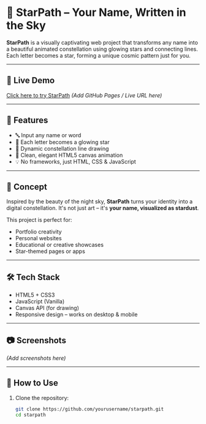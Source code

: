 # 🌌 StarPath – Your Name, Written in the Sky

**StarPath** is a visually captivating web project that transforms any name into a beautiful animated constellation using glowing stars and connecting lines. Each letter becomes a star, forming a unique cosmic pattern just for you.

---

## 🚀 Live Demo

[Click here to try StarPath](#) *(Add GitHub Pages / Live URL here)*

---

## 🌠 Features

- 🔤 Input any name or word
- 🌟 Each letter becomes a glowing star
- 🌌 Dynamic constellation line drawing
- 🎨 Clean, elegant HTML5 canvas animation
- 💡 No frameworks, just HTML, CSS & JavaScript

---

## 🧠 Concept

Inspired by the beauty of the night sky, **StarPath** turns your identity into a digital constellation. It's not just art – it's **your name, visualized as stardust**.

This project is perfect for:
- Portfolio creativity
- Personal websites
- Educational or creative showcases
- Star-themed pages or apps

---

## 🛠️ Tech Stack

- HTML5 + CSS3
- JavaScript (Vanilla)
- Canvas API (for drawing)
- Responsive design – works on desktop & mobile

---

## 📷 Screenshots

*(Add screenshots here)*

---

## 📁 How to Use

1. Clone the repository:
   ```bash
   git clone https://github.com/yourusername/starpath.git
   cd starpath
